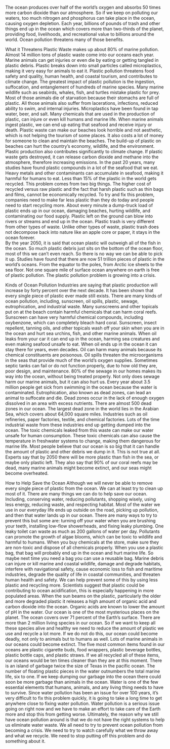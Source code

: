 The ocean produces over half of the world’s oxygen and absorbs 50 times more carbon dioxide than our atmosphere. So if we keep on polluting our waters, too much nitrogen and phosphorus can take place in the ocean, causing oxygen depletion. Each year, billions of pounds of trash and other things end up in the ocean which covers more than two-thirds of the planet, providing food, livelihoods, and recreational value to billions around the world. Ocean pollution threatens many of those benefits. 

What it Threatens
	Plastic Waste makes up about 80% of marine pollution. Almost 14 million tons of plastic waste come into our oceans each year. Marine animals can get injuries or even die by eating or getting tangled in plastic debris. Plastic breaks down into small particles called microplastics, making it very easy for animals to eat it.  Plastic pollution threatens food safety and quality, human health, and coastal tourism, and contributes to climate change.
	The greatest impact of plastic pollution is the ingestion, suffocation, and entanglement of hundreds of marine species. Many marine wildlife such as seabirds, whales, fish, and turtles mistake plastic for prey. Most of those animals die of starvation because their stomachs are full of plastic. All those animals also suffer from lacerations, infections, reduced ability to swim, and internal injuries. 
	Microplastics have been found in tap water, beer, and salt. Many chemicals that are used in the production of plastic, can injure or even kill humans and marine life. When marine animals ingest plastic, we can end up eating that seafood and receive injury or death. 
	Plastic waste can make our beaches look horrible and not aesthetic, which is not helping the tourism of some places. It also costs a lot of money for someone to clean and maintain the beaches. The build-up of plastic on beaches can hurt the country’s economy, wildlife, and the environment. 
	Plastic production also contributes significantly to climate change. If plastic waste gets destroyed, it can release carbon dioxide and methane into the atmosphere, therefore increasing emissions. 
	In the past 20 years, many studies have found plastic compounds in a lot of the seafood that we eat. Heavy metals and other contaminants can accumulate in seafood, making it harmful for humans to eat.
	Less than 15% of the plastic in the world gets recycled. This problem comes from two big things. The higher cost of recycled versus raw plastic and the fact that harsh plastic such as thin bags and films, cannot be economically recycled. To try and fix this problem, companies need to make far less plastic than they do today and people need to start recycling more. 
	About every minute a dump-truck load of plastic ends up in our ocean, damaging beaches, hurting wildlife, and contaminating our food supply. Plastic left on the ground can blow into rivers or streams and end up in the ocean.  Plastic trash is very different from other types of waste. Unlike other types of waste, plastic trash does not decompose back into nature like an apple core or paper, it stays in the ocean forever. 	
	By the year 2050, it is said that ocean plastic will outweigh all of the fish in the ocean. So much plastic debris just sits on the bottom of the ocean floor, most of this we can’t even reach. So there is no way we can be able to pick it up. 
	Studies have found that there are now 51 trillion pieces of plastic in the world’s oceans. From the equator to the poles, from Arctic ice sheets to the sea floor. Not one square mile of surface ocean anywhere on earth is free of plastic pollution. The plastic pollution problem is growing into a crisis.  

Kinds of Ocean Pollution
	Industries are saying that plastic production will increase by forty percent over the next decade. It has been shown that every single piece of plastic ever made still exists. There are many kinds of ocean pollution, including, sunscreen, oil spills, plastic, sewage, eutrophication, and industrial waste. 
	Many sunscreens and other topicals put on at the beach contain harmful chemicals that can harm coral reefs. Sunscreen can have very harmful chemical compounds, including oxybenzone, which can completely bleach hard coral. Sunscreen, insect repellent, tanning oils, and other topicals wash off your skin when you are in the ocean and hurt sea urchins, fish, and other marine animals. 
	When oil leaks from your car it can end up in the ocean, harming sea creatures and even making seafood unsafe to eat. When oil ends up in the ocean it can stay there for years, even decades. Oil can harm many animals because its chemical constituents are poisonous. Oil spills threaten the microorganisms in the seas that provide much of the world’s oxygen supplies. 
	Sometimes septic tanks can fail or do not function properly, due to how old they are, poor design, and maintenance. 80% of the sewage in our homes makes its way into the ocean, without being treated properly. Not only does sewage harm our marine animals, but it can also hurt us. Every year about 3.5 million people get sick from swimming in the ocean because the water is contaminated. 
	Eutrophication, also known as dead zones, can lead an animal to suffocate and die. Dead zones occur in the lack of enough oxygen dissolved in an area with excess nutrients. There are almost 500 dead zones in our ocean. The largest dead zone in the world lies in the Arabian Sea, which covers about 64,000 square miles. 
	Industries such as oil refineries, paper factories, textile, and chemical factories. Lots of the time industrial waste from these industries end up getting dumped into the ocean. The toxic chemicals leaked from this waste can make our water unsafe for human consumption. These toxic chemicals can also cause the temperature in freshwater systems to change, making them dangerous for marine life.
	Most people believe that our ocean is so big that it can handle the amount of plastic and other debris we dump in it. This is not true at all. Experts say that by 2050 there will be more plastic than fish in the sea, or maybe only plastic left. They also say that 90% of our coral reefs may be dead, many marine animals might become extinct, and our seas might become overheated. 

How to Help Save the Ocean
	Although we will never be able to remove every single piece of plastic from the ocean. We can at least try to clean up most of it. There are many things we can do to help save our ocean. Including,  conserving water, reducing pollutants, shopping wisely, using less energy, reducing waste, and respecting habitat. 
	Most of the water we use in our everyday life ends up outside on the road, picking up pollution, and then that water lands up in our ocean. There are many ways to try to prevent this but some are: turning off your water when you are brushing your teeth, installing low-flow showerheads, and fixing leaky plumbing. One leaky toilet can waste as much as 200 gallons of water per day.
Pollutants can promote the growth of algae blooms, which can be toxic to wildlife and harmful to humans. When you buy chemicals at the store, make sure they are non-toxic and dispose of all chemicals properly.
When you use a plastic bag, that bag will probably end up in the ocean and hurt marine life. So maybe next time you need a bag you can use a reusable bag. 
Marine debris can injure or kill marine and coastal wildlife, damage and degrade habitats, interfere with navigational safety, cause economic loss to fish and maritime industries, degrade the quality of life in coastal communities, and threaten human health and safety. We can help prevent some of this by using less plastic and recycling more. 
Scientists suggest that plastic could be contributing to ocean acidification, this is especially happening in more populated areas. When the sun beams on the plastic, particularly the older and more degraded plastic it releases a high amount of organic acid and carbon dioxide into the ocean. Organic acids are known to lower the amount of pH in the water. 
	Our ocean is one of the most mysterious places on the planet. The ocean covers over 71 percent of the Earth’s surface. There are more than 2 million living species in our ocean. So if we want to keep all these species alive and healthy we need to reduce the amount of plastic we use and recycle a lot more. If we do not do this, our ocean could become deadly, not only to animals but to humans as well. Lots of marine animals in our oceans could become extinct. 
	The five most common items found in our oceans are plastic cigarette buds, food wrappers, plastic beverage bottles, plastic bottle caps, and plastic straws. If we all recycled all of these items, our oceans would be ten times cleaner than they are at this moment. 
	There is an island of garbage twice the size of Texas in the pacific ocean. The number of floating plastic pieces in the water outnumbers the total marine life, six to one. If we keep dumping our garbage into the ocean there could soon be more garbage than animals in the ocean. 
	Water is one of the few essential elements that humans, animals, and any living thing needs to have to survive. Since water pollution has been an issue for over 100 years, it’s very difficult to fix this problem quickly, it is going to take a long time to get anywhere close to fixing water pollution. Water pollution is a serious issue going on right now and we have to make an effort to take care of the Earth more and stop this from getting worse. Ultimately, the reason why we still have ocean pollution around is that we do not have the right systems to help us eliminate water waste. 
	We all need to try to prevent ocean pollution from becoming a crisis. We need to try to watch carefully what we throw away and what we recycle. We need to stop putting off this problem and do something about it. 
